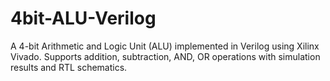 # 4bit-ALU-Verilog
A 4-bit Arithmetic and Logic Unit (ALU) implemented in Verilog using  Xilinx Vivado.  Supports addition, subtraction, AND, OR operations with simulation results and RTL schematics.

